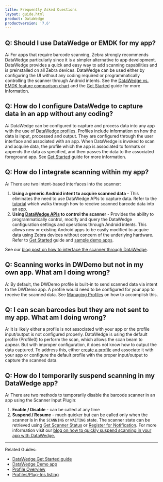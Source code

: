 ```yaml
---
title: Frequently Asked Questions
layout: guide.html
product: DataWedge
productversion: '7.6'
---
```


## Q: Should I use DataWedge or EMDK for my app?
A: For apps that require barcode scanning, Zebra strongly recommends DataWedge particularly since it is a simpler alternative to app development. DataWedge provides a quick and easy way to add scanning capabilities and is preinstalled on all Zebra devices. DataWedge can be used either by configuring the UI without any coding required or programmatically controlling the scanner through Android intents. See the [DataWedge vs. EMDK feature comparison chart](/help/#datawedgevsemdkcomparison) and the [Get Started](../gettingstarted) guide for more information. 

## Q: How do I configure DataWedge to capture data in an app without any coding?
A: DataWedge can be configured to capture and process data into any app with the use of [DataWedge profiles](../profiles). Profiles include information on how the data is input, processed and output. They are configured through the user interface and associated with an app. When DataWedge is invoked to scan and acquire data, the profile which the app is associated to formats or appends the data as specified, and then passes the data to the associated foreground app. See [Get Started](../gettingstarted) guide for more information.

## Q: How do I integrate scanning within my app?
A: There are two intent-based interfaces into the scanner:
1. **Using a generic Android intent to acquire scanned data** - This eliminates the need to use DataWedge APIs to capture data. Refer to the [tutorial](../samples/tutorial-ReceiveScannedData) which walks through how to receive scanned barcode data into an app.
2. **Using [DataWedge APIs](../api) to control the scanner** - Provides the ability to programmatically control, modify and query the DataWedge configuration settings and operations through Android intents. This allows new or existing Android apps to be easily modified to acquire data using Zebra devices without concern of the underlying hardware. Refer to [Get Started](../gettingstarted) guide and [sample demo apps](../samples).

See our [blog post on how to interface the scanner through DataWedge](https://developer.zebra.com/blog/interface-device-scanner-android-devices-through-datawedge).

## Q: Scanning works in DWDemo but not in my own app. What am I doing wrong?
A:  By default, the DWDemo profile is built-in to send scanned data via intent to the DWDemo app.  A profile would need to be configured for your app to receive the scanned data.  See [Managing Profiles](../createprofile/) on how to accomplish this.

## Q: I can scan barcodes but they are not sent to my app.  What am I doing wrong?
A: It is likely either a profile is not associated with your app or the profile input/output is not configured properly. DataWedge is using the default profile (Profile0) to perform the scan, which allows the scan beam to appear. But with improper configuration, it does not know how to output the data captured. To address this, either [create a profile](../createprofile/) and associate it with your app or configure the default profile with the proper input/output to capture the scanned data.

## Q: How do I temporarily suspend scanning in my DataWedge app? 
A: There are two methods to temporarily disable the barcode scanner in an app using the Scanner Input Plugin:
1. **Enable / Disable** - can be called at any time
2. **Suspend / Resume** - much quicker but can be called only when the scanner is in the `SCANNING` or `WAITING` state. The scanner state can be retrieved using [Get Scanner Status](../../api/getscannerstatue) or [Register for Notification](../../api/registerfornotification).  For more information visit our <a href="https://developer.zebra.com/blog/quickly-suspend-scanning-your-app-datawedge">blog on how to quickly suspend scanning in your app with DataWedge.</a>
<!--
## Q: How do I perform mass deployment of DataWedge settings and configurations? 
Once DataWedge is set up and configured as desired on a device, settings can be saved to a file and distributed to other devices either manually or using a Mobile Device Management (MDM) system. There are two files that can be exported:
1. **Config** - contains settings specific to how .... ; file name: `datawedge.db`
2. **Profile** - 


Q: Does DW support NFC? 
A: No, alternatively Android NFC API is available or SecureNFC from EMDK. 


https://zebra.sharepoint.com/sites/darryncampbell 


Q: How do I configure the scanner params? 

Q: How can I determine which features are supported with the specific DataWedge version on my device? 
The supported features 
How to check for DW version. 

Q: How can I test my scanning ap on an emulator? 

https://developer.zebra.com/blog/test-your-zebra-scanning-application-emulator 

It was Darryn's solution to a question (link below) that was posted on the portal yesterday:  

https://developer.zebra.com/forum/24920  

 
Q: How do I interface with the device scanner using DataWedge? 

https://developer.zebra.com/blog/interface-device-scanner-android-devices-through-datawedge 


* **[DataWedge APIs](../api)** provide the ability to programmatically control, modify and query the DataWedge configuration settings and operations through Android intents. This allows new or existing Android apps to be easily modified to acquire data using Zebra devices without concern of the underlying hardware. 

Follow the [Get Started](../gettingstarted) guide, which discusses both approaches and includes a programmer's guide on common use cases and best practices.


**[Profiles and Plug-ins](../profiles)** form the basis of most DataWedge functionality. Profiles include all the information about how DataWedge should behave when providing scanning services for a particular application. Much of that information comes from Plug-ins, which determine how the data will be input, processed and output.

Each Profile generally contains four elements: 
* **An Input Plug-in -** to determine how data will be acquired (i.e. a barcode scanner)
* **A Process Plug-in -** to specify how the acquired data should be manipulated 
* **An Output Plug-in -** to control the passing of data to an application
* **An associated application -** (or activity) with which to link DataWedge actions

When associated with an app, DataWedge can be invoked to scan and acquire the data, format or append it in a specified way, and pass it to the associated app when the app comes to the foreground. DataWedge also includes Profile0, which works with any unassociated application that comes to the foreground. Profile0 contains baseline settings that can be tailored to suit individual needs. This allows DataWedge to be used out of the box with little or no setup. 
 
**Important:** 
* **Control of barcode scanning hardware is exclusive**. When DataWedge is active, Scanner and Barcode APIs of apps such as Enterprise Browser and others will be inoperative. Likewise, when an app such as Enterprise Browser controls the scanning hardware, other apps (including DataWedge) are locked out. It is therefore important to understand how to take control of a device's scanner hardware and, if necessary, release it to other apps when scanning is complete. For more information, see the section on **[disabling DataWedge](../settings/#disabledatawedge)**. 
* **Delay in scanning after a device reboot**. DataWedge requires a brief period of time to initialize after device reboot due to waiting for a response to be received from the initialization of the scanning subsystem, causing scanning to be inactive from DataWedge during this time frame.

>**Note**: The appearance of sample app screens displayed throughout this guide can vary by DataWedge version, Android version, and screen size.

-->
-----

Related Guides: 

* [DataWedge Get Started guide](../gettingstarted)
* [DataWedge Demo app](../samples/dwdemo)
* [Profile Overview](../overview) 
* [Profiles/Plug-Ins listing](../profiles)
